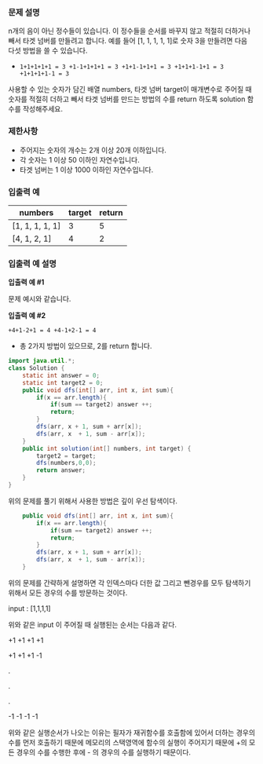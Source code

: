 ### **문제 설명**

n개의 음이 아닌 정수들이 있습니다. 이 정수들을 순서를 바꾸지 않고 적절히 더하거나 빼서 타겟 넘버를 만들려고 합니다. 예를 들어 [1, 1, 1, 1, 1]로 숫자 3을 만들려면 다음 다섯 방법을 쓸 수 있습니다.

- `1+1+1+1+1 = 3 +1-1+1+1+1 = 3 +1+1-1+1+1 = 3 +1+1+1-1+1 = 3 +1+1+1+1-1 = 3`

사용할 수 있는 숫자가 담긴 배열 numbers, 타겟 넘버 target이 매개변수로 주어질 때 숫자를 적절히 더하고 빼서 타겟 넘버를 만드는 방법의 수를 return 하도록 solution 함수를 작성해주세요.

### 제한사항

- 주어지는 숫자의 개수는 2개 이상 20개 이하입니다.
- 각 숫자는 1 이상 50 이하인 자연수입니다.
- 타겟 넘버는 1 이상 1000 이하인 자연수입니다.

### 입출력 예

|numbers|target|return|
|---|---|---|
|[1, 1, 1, 1, 1]|3|5|
|[4, 1, 2, 1]|4|2|

### 입출력 예 설명

**입출력 예 #1**

문제 예시와 같습니다.

**입출력 예 #2**

`+4+1-2+1 = 4 +4-1+2-1 = 4`

- 총 2가지 방법이 있으므로, 2를 return 합니다.

```java
import java.util.*;
class Solution {
    static int answer = 0;
    static int target2 = 0;
    public void dfs(int[] arr, int x, int sum){
        if(x == arr.length){
            if(sum == target2) answer ++;
            return;
        }
        dfs(arr, x + 1, sum + arr[x]);
        dfs(arr, x  + 1, sum - arr[x]);
    }
    public int solution(int[] numbers, int target) {
        target2 = target;
        dfs(numbers,0,0);
        return answer;
    }
}
```

위의 문제를 풀기 위해서 사용한 방법은 깊이 우선 탐색이다.

```java
    public void dfs(int[] arr, int x, int sum){
        if(x == arr.length){
            if(sum == target2) answer ++;
            return;
        }
        dfs(arr, x + 1, sum + arr[x]);
        dfs(arr, x  + 1, sum - arr[x]);
    }
```

위의 문제를 간략하게 설명하면 각 인덱스마다 더한 값 그리고 뺀경우를 모두 탐색하기 위해서 모든 경우의 수를 방문하는 것이다.

input : [1,1,1,1]

위와 같은 input 이 주어질 때 실행된는 순서는 다음과 같다.

+1 +1 +1 +1

+1 +1 +1 -1

.

.

.

-1 -1 -1 -1

위와 같은 실행순서가 나오는 이유는 필자가 재귀함수를 호출함에 있어서 더하는 경우의 수를 먼저 호출하기 때문에 메모리의 스택영역에 함수의 실행이 주어지기 때문에 +의 모든 경우의 수를 수행한 후에 - 의 경우의 수를 실행하기 때문이다.